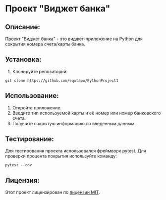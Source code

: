# Проект "Виджет банка"

## Описание:

Проект "Виджет банка" - это виджет-приложение на Python для сокрытия номера счета/карты банка.
## Установка:

1. Клонируйте репозиторий:
```
git clone https://github.com/eqxtapo/PythonProject1
```

## Использование:

1. Откройте приложение.
2. Введите тип используемой карты и её номер или номер банковского счета.
3. Получите сокрытую информацию по введенным данным.


## Тестирование:
Для тестирования проекта использовался фреймворк pytest. 
Для проверки процента покрытия используйте команду:
```
pytest --cov   
```


## Лицензия:

Этот проект лицензирован по [лицензии MIT](LICENSE).